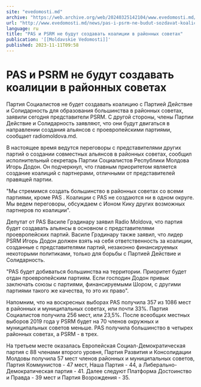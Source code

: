 ```yaml
---
site: "evedomosti.md"
archive: "https://web.archive.org/web/20240325142104/www.evedomosti.md/news/pas-i-psrm-ne-budut-sozdavat-koalicii-v-rajonnyh-sovetah"
url: "http://www.evedomosti.md/news/pas-i-psrm-ne-budut-sozdavat-koalicii-v-rajonnyh-sovetah"
language: ru
title: "PAS и PSRM не будут создавать коалиции в районных советах"
publication: '[[Moldavskie Vedomosti]]'
published: 2023-11-11T09:58
---
```


# PAS и PSRM не будут создавать коалиции в районных советах

Партия Социалистов не будет создавать коалицию с Партией Действие и Солидарность для образования большинства в районных советах, заявили сегодня представители PSRM. С другой стороны, члены Партии Действие и Солидарность заявляют, что они будут двигаться в направлении создания альянсов с проевропейскими партиями, сообщает radiomoldova.md.

В настоящее время ведутся переговоры с представителями других партий о создании совместных альянсов в районных советах, сообщил исполнительный секретарь Партии Социалистов Республики Молдова Игорь Додон. Он подчеркнул, что главным приоритетом является создание коалиций с партнерами, отличными от представителей правящей партии.

"Мы стремимся создать большинство в районных советах со всеми партиями, кроме PAS . Коалиции с PAS не создаются ни в одном округе. Мы ведем переговоры, обсуждаем с Ионом Кику других возможных партнеров по коалиции".

Депутат от PAS Василе Грэдинару заявил Radio Moldova, что партия будет создавать альянсы в основном с представителями проевропейских партий. Василе Грэдинару также заявил, что лидер PSRM Игорь Додон должен взять на себя ответственность за коалиции, созданные с представителями партий, незаконно финансируемых некоторыми политиками, только для борьбы с Партией Действие и Солидарность.

"PAS будет добиваться большинства на территории. Приоритет будет отдан проевропейским партиям. Если господин Додон привык заключать союзы с партиями, финансируемыми Шором, с другими партиями такого же качества, то это их право".

Напомним, что на воскресных выборах PAS получила 357 из 1086 мест в районных и муниципальных советах, или почти 33%. Партия Социалистов получила 256 мест, или 23,5%. После всеобщих местных выборов 2019 года у PSRM будет на 70 членов окружных и муниципальных советов меньше. PAS получила большинство в четырех районных советах, а PSRM - в трех.

На третьем месте оказалась Европейская Социал-Демократическая партия с 88 членами второго уровня, Партия Развития и Консолидации Молдовы получила 57 мест членов районных и муниципальных советов, Партия Коммунистов - 47 мест, Наша Партия - 44, а Либерально-Демократическая партия - 41. Далее следуют Платформа Достоинство и Правда - 39 мест и Партия Возрождения - 35.